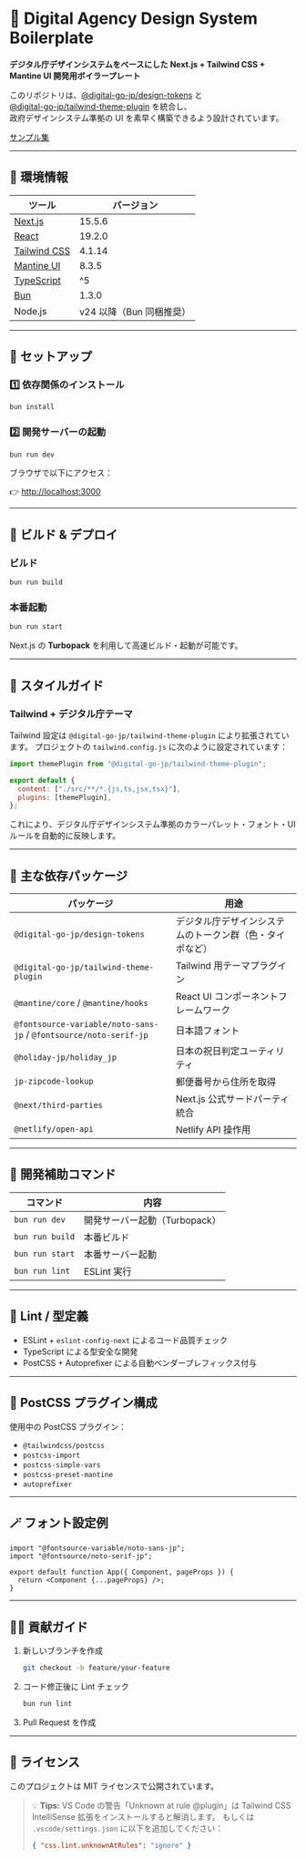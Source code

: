 

# 🌸 Digital Agency Design System Boilerplate

**デジタル庁デザインシステムをベースにした Next.js + Tailwind CSS + Mantine UI 開発用ボイラープレート**

このリポジトリは、[@digital-go-jp/design-tokens](https://www.npmjs.com/package/@digital-go-jp/design-tokens) と  
[@digital-go-jp/tailwind-theme-plugin](https://www.npmjs.com/package/@digital-go-jp/tailwind-theme-plugin) を統合し、  
政府デザインシステム準拠の UI を素早く構築できるよう設計されています。


[サンプル集](https://design.vrugd.jp/)

---

## 🚀 環境情報

| ツール | バージョン |
|--------|-------------|
| [Next.js](https://nextjs.org/) | 15.5.6 |
| [React](https://react.dev/) | 19.2.0 |
| [Tailwind CSS](https://tailwindcss.com/) | 4.1.14 |
| [Mantine UI](https://mantine.dev/) | 8.3.5 |
| [TypeScript](https://www.typescriptlang.org/) | ^5 |
| [Bun](https://bun.sh/) | 1.3.0 |
| Node.js | v24 以降（Bun 同梱推奨） |

---

## 🧭 セットアップ

### 1️⃣ 依存関係のインストール

```bash
bun install
````

### 2️⃣ 開発サーバーの起動

```bash
bun run dev
```

ブラウザで以下にアクセス：

👉 [http://localhost:3000](http://localhost:3000)

---

## 🧱 ビルド & デプロイ

### ビルド

```bash
bun run build
```

### 本番起動

```bash
bun run start
```

Next.js の **Turbopack** を利用して高速ビルド・起動が可能です。

---

## 🎨 スタイルガイド

### Tailwind + デジタル庁テーマ

Tailwind 設定は `@digital-go-jp/tailwind-theme-plugin` により拡張されています。
プロジェクトの `tailwind.config.js` に次のように設定されています：

```js
import themePlugin from "@digital-go-jp/tailwind-theme-plugin";

export default {
  content: ["./src/**/*.{js,ts,jsx,tsx}"],
  plugins: [themePlugin],
};
```

これにより、デジタル庁デザインシステム準拠のカラーパレット・フォント・UIルールを自動的に反映します。

---

## 🧩 主な依存パッケージ

| パッケージ                                                             | 用途                           |
| ----------------------------------------------------------------- | ---------------------------- |
| `@digital-go-jp/design-tokens`                                    | デジタル庁デザインシステムのトークン群（色・タイポなど） |
| `@digital-go-jp/tailwind-theme-plugin`                            | Tailwind 用テーマプラグイン           |
| `@mantine/core` / `@mantine/hooks`                                | React UI コンポーネントフレームワーク      |
| `@fontsource-variable/noto-sans-jp` / `@fontsource/noto-serif-jp` | 日本語フォント                      |
| `@holiday-jp/holiday_jp`                                          | 日本の祝日判定ユーティリティ               |
| `jp-zipcode-lookup`                                               | 郵便番号から住所を取得                  |
| `@next/third-parties`                                             | Next.js 公式サードパーティ統合          |
| `@netlify/open-api`                                               | Netlify API 操作用              |

---

## 🔧 開発補助コマンド

| コマンド            | 内容                  |
| --------------- | ------------------- |
| `bun run dev`   | 開発サーバー起動（Turbopack） |
| `bun run build` | 本番ビルド               |
| `bun run start` | 本番サーバー起動            |
| `bun run lint`  | ESLint 実行           |

---

## 🧠 Lint / 型定義

* ESLint + `eslint-config-next` によるコード品質チェック
* TypeScript による型安全な開発
* PostCSS + Autoprefixer による自動ベンダープレフィックス付与

---

## 🧩 PostCSS プラグイン構成

使用中の PostCSS プラグイン：

* `@tailwindcss/postcss`
* `postcss-import`
* `postcss-simple-vars`
* `postcss-preset-mantine`
* `autoprefixer`

---

## 🪄 フォント設定例

```tsx
import "@fontsource-variable/noto-sans-jp";
import "@fontsource/noto-serif-jp";

export default function App({ Component, pageProps }) {
  return <Component {...pageProps} />;
}
```

---

## 🧑‍💻 貢献ガイド

1. 新しいブランチを作成

   ```bash
   git checkout -b feature/your-feature
   ```
2. コード修正後に Lint チェック

   ```bash
   bun run lint
   ```
3. Pull Request を作成

---

## 📄 ライセンス

このプロジェクトは MIT ライセンスで公開されています。


> 💡 **Tips:**
> VS Code の警告「Unknown at rule @plugin」は Tailwind CSS IntelliSense 拡張をインストールすると解消します。
> もしくは `.vscode/settings.json` に以下を追加してください：
>
> ```json
> { "css.lint.unknownAtRules": "ignore" }
> ```


